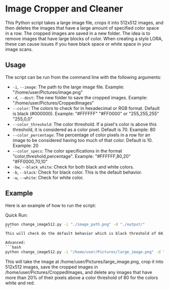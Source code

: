 # Image Cropper and Cleaner

This Python script takes a large image file, crops it into 512x512 images, and then deletes the images that have a large amount of specified color space in a row. The cropped images are saved in a new folder. The idea is to remove images that have large blocks of color. When creating a style LORA, these can cause issues if you have black space or white space in your image scans.

## Usage

The script can be run from the command line with the following arguments:

- `-i`, `--image`: The path to the large image file. Example: "/home/user/Pictures/image.png"
- `-d`, `--dest`: The new folder to save the cropped images. Example: "/home/user/Pictures/CroppedImages"
- `--color`: The colors to check for in hexadecimal or RGB format. Default is black (#000000). Example: "#FFFFFF" "#FF0000" or "255,255,255" "255,0,0"
- `--color_threshold`: The color threshold. If a pixel's color is above this threshold, it is considered as a color pixel. Default is 70. Example: 80
- `--color_percentage`: The percentage of color pixels in a row for an image to be considered having too much of that color. Default is 10. Example: 20
- `--color_specs`: The color specifications in the format "color,threshold,percentage". Example: "#FFFFFF,80,20" "#FF0000,70,10"
- `-bw`, `--black_white`: Check for both black and white colors.
- `-b`, `--black`: Check for black color. This is the default behavior.
- `-w`, `--white`: Check for white color.

## Example

Here is an example of how to run the script:

Quick Run:

````bash
python change_image512.py -i "./image_path.png" -d "./output/"
```
This will check do the default behavior which is black threshold of 60, blackk percentage of 10. No white check, no color check.

Advanced:
```bash
python change_image512.py -i "/home/user/Pictures/large_image.png" -d "/home/user/Pictures/CroppedImages" --color "#FFFFFF" "#FF0000" --color_threshold 80 --color_percentage 20 --color_specs "#FFFFFF,80,20" "#FF0000,70,10" -bw
````

This will take the image at /home/user/Pictures/large_image.png, crop it into 512x512 images, save the cropped images in /home/user/Pictures/CroppedImages, and delete any images that have more than 20% of their pixels above a color threshold of 80 for the colors white and red.
